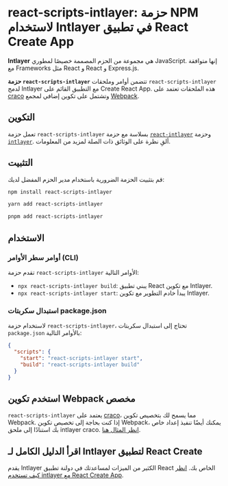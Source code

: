 # react-scripts-intlayer: حزمة NPM لاستخدام Intlayer في تطبيق React Create App

**Intlayer** هي مجموعة من الحزم المصممة خصيصًا لمطوري JavaScript. إنها متوافقة مع Frameworks مثل React و React و Express.js.

**حزمة `react-scripts-intlayer`** تتضمن أوامر وملحقات `react-scripts-intlayer` لدمج Intlayer مع التطبيق القائم على Create React App. هذه الملحقات تعتمد على [craco](https://craco.js.org/) وتشتمل على تكوين إضافي لمجمع [Webpack](https://webpack.js.org/).

## التكوين

تعمل حزمة `react-scripts-intlayer` بسلاسة مع حزمة [`react-intlayer`](https://github.com/aymericzip/intlayer/blob/main/docs/ar/packages/react-intlayer/index.md) وحزمة [`intlayer`](https://github.com/aymericzip/intlayer/blob/main/docs/ar/packages/intlayer/index.md). ألقِ نظرة على الوثائق ذات الصلة لمزيد من المعلومات.

## التثبيت

قم بتثبيت الحزمة الضرورية باستخدام مدير الحزم المفضل لديك:

```bash packageManager="npm"
npm install react-scripts-intlayer
```

```bash packageManager="yarn"
yarn add react-scripts-intlayer
```

```bash packageManager="pnpm"
pnpm add react-scripts-intlayer
```

## الاستخدام

### أوامر سطر الأوامر (CLI)

تقدم حزمة `react-scripts-intlayer` الأوامر التالية:

- `npx react-scripts-intlayer build`: يبني تطبيق React مع تكوين Intlayer.
- `npx react-scripts-intlayer start`: يبدأ خادم التطوير مع تكوين Intlayer.

### استبدال سكربتات package.json

لاستخدام حزمة `react-scripts-intlayer`، تحتاج إلى استبدال سكربتات `package.json` بالأوامر التالية:

```json fileName="package.json"
{
  "scripts": {
    "start": "react-scripts-intlayer start",
    "build": "react-scripts-intlayer build"
  }
}
```

## استخدم تكوين Webpack مخصص

`react-scripts-intlayer` يعتمد على [craco](https://craco.js.org/)، مما يسمح لك بتخصيص تكوين Webpack.
إذا كنت بحاجة إلى تخصيص تكوين Webpack، يمكنك أيضًا تنفيذ إعداد خاص بك استنادًا إلى ملحق intlayer craco. [انظر المثال هنا](https://github.com/aymericzip/intlayer/blob/main/examples/react-app/craco.config.js).

## اقرأ الدليل الكامل لـ Intlayer لتطبيق React Create

يقدم Intlayer الكثير من الميزات لمساعدتك في دولنة تطبيق React الخاص بك.
[انظر كيف تستخدم intlayer مع React Create App](https://github.com/aymericzip/intlayer/blob/main/docs/ar/intlayer_with_create_react_app.md).
